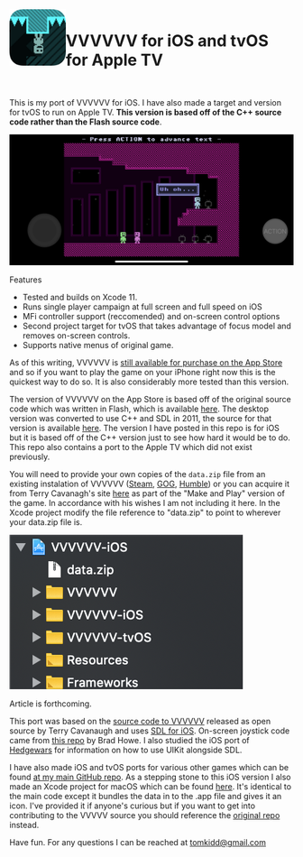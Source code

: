 <img align="left" width="100" height="100" src="https://raw.githubusercontent.com/tomkidd/VVVVVV-iOS/master/icon_vvvvvv.png">  

#  VVVVVV for iOS and tvOS for Apple TV

&nbsp;

This is my port of VVVVVV for iOS. I have also made a target and version for tvOS to run on Apple TV. **This version is based off of the C++ source code rather than the Flash source code**. 

![screenshot](https://raw.githubusercontent.com/tomkidd/VVVVVV-iOS/master/ss_vvvvvv.png)

Features

- Tested and builds on Xcode 11.
- Runs single player campaign at full screen and full speed on iOS
- MFi controller support (reccomended) and on-screen control options
- Second project target for tvOS that takes advantage of focus model and removes on-screen controls.
- Supports native menus of original game.

As of this writing, VVVVVV is [still available for purchase on the App Store](https://apps.apple.com/us/app/vvvvvv/id880645949) and so if you want to play the game on your iPhone right now this is the quickest way to do so. It is also considerably more tested than this version.

The version of VVVVVV on the App Store is based off of the original source code which was written in Flash, which is available [here](https://github.com/TerryCavanagh/VVVVVV/tree/master/mobile_version). The desktop version was converted to use C++ and SDL in 2011, the source for that version is available [here](https://github.com/TerryCavanagh/VVVVVV/tree/master/desktop_version). The version I have posted in this repo is for iOS but it is based off of the C++ version just to see how hard it would be to do. This repo also contains a port to the Apple TV which did not exist previously. 

You will need to provide your own copies of the `data.zip` file from an existing instalation of VVVVVV ([Steam](https://store.steampowered.com/app/70300/VVVVVV/), [GOG](https://www.gog.com/game/vvvvvv), [Humble](https://www.humblebundle.com/store/vvvvvv)) or you can acquire it from Terry Cavanagh's site [here](https://thelettervsixtim.es/makeandplay/) as part of the "Make and Play" version of the game. In accordance with his wishes I am not including it here. In the Xcode project modify the file reference to "data.zip" to point to wherever your data.zip file is.

![folders](https://raw.githubusercontent.com/tomkidd/VVVVVV-iOS/master/folders_vvvvvv.png)

Article is forthcoming.

<!--You can read a lengthy blog article on how I did all this [here](http://schnapple.com/doom-3-for-ios-and-tvos-for-apple-tv/).-->

This port was based on the [source code to VVVVVV](https://github.com/TerryCavanagh/VVVVVV) released as open source by Terry Cavanaugh and uses [SDL for iOS](https://www.libsdl.org/). On-screen joystick code came from [this repo](https://github.com/bradhowes/Joystick) by Brad Howe. I also studied the iOS port of [Hedgewars](https://github.com/hedgewars/hw) for information on how to use UIKit alongside SDL.

<!--[Video of DOOM 3 running on an iPhone X](https://www.youtube.com/watch?v=KEaeWKSfgB8)-->

<!--[Video of DOOM 3 running on an Apple TV](https://www.youtube.com/watch?v=jjO2pAVgb84)-->

I have also made iOS and tvOS ports for various other games which can be found [at my main GitHub repo](https://github.com/tomkidd/). As a stepping stone to this iOS version I also made an Xcode project for macOS which can be found [here](https://github.com/tomkidd/VVVVVV-macOS). It's identical to the main code except it bundles the data in to the .app file and gives it an icon. I've provided it if anyone's curious but if you want to get into contributing to the VVVVV source you should reference the [original repo](https://github.com/TerryCavanagh/VVVVVV/) instead.

Have fun. For any questions I can be reached at tomkidd@gmail.com
